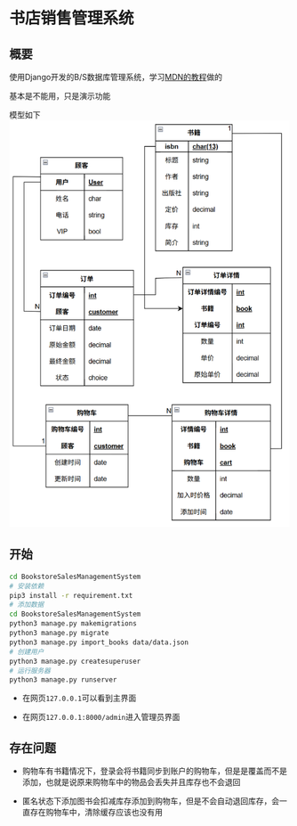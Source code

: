 # 书店销售管理系统

## 概要

使用Django开发的B/S数据库管理系统，学习[MDN的教程](https://github.com/mdn/django-locallibrary-tutorial)做的

基本是不能用，只是演示功能

模型如下
![ER diagram](BookstoreSalesManagementSystem/data/ER_diagram.png)

## 开始

```bash
cd BookstoreSalesManagementSystem
# 安装依赖
pip3 install -r requirement.txt
# 添加数据
cd BookstoreSalesManagementSystem
python3 manage.py makemigrations
python3 manage.py migrate
python3 manage.py import_books data/data.json
# 创建用户
python3 manage.py createsuperuser
# 运行服务器
python3 manage.py runserver
```

- 在网页`127.0.0.1`可以看到主界面

- 在网页`127.0.0.1:8000/admin`进入管理员界面

## 存在问题

- 购物车有书籍情况下，登录会将书籍同步到账户的购物车，但是是覆盖而不是添加，也就是说原来购物车中的物品会丢失并且库存也不会退回

- 匿名状态下添加图书会扣减库存添加到购物车，但是不会自动退回库存，会一直存在购物车中，清除缓存应该也没有用
